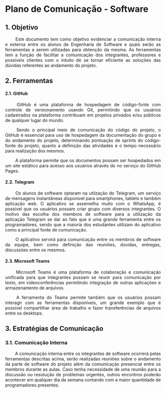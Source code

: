 # <a name="Plano-comunicacao">Plano de Comunicação - Software</a>

## 1. <a name="1">Objetivo</a>

 <p align = "justify"> &emsp;&emsp; Este documento tem como objetivo evidenciar a comunicação interna e externa entre os alunos de Engenharia de Software e quais serão as ferramentas a serem utilizadas para obtenção da mesma. As ferramentas tem a função de facilitar a comunicação dos integrantes, professores e possíveis clientes com o intuito de se tornar eficiente as soluções das dúvidas referentes ao andamento do projeto. </p>


## 2. <a name="2">Ferramentas</a>

#### 2.1. <a name="2_1">GitHub</a>

<p align = "justify"> &emsp;&emsp; GitHub é uma plataforma de hospedagem de código-fonte com controle de versionamento usando Git, permitindo que os usuários cadastrados na plataforma contribuam em projetos privados e/ou públicos de qualquer lugar do mundo.

<p align = "justify"> &emsp;&emsp; Sendo o principal meio de comunicação do código do projeto, o GitHub é essencial para uso de hospedagem da documentação do grupo e do andamento do projeto, determinando pontuação de sprints do código-fonte do projeto, quanto a definição das atividades e o tempo necessário para realização dos mesmos.

<p align = "justify"> &emsp;&emsp; A plataforma permite que os documentos possam ser hospedados em um site estático para acesso aos usuários através do no serviço do GitHub Pages. </p>


#### 2.2. <a name="2_2">Telegram</a>

<p align = "justify"> &emsp;&emsp; Os alunos de software optaram na utilzação do Telegram, um serviço de mensagens instantâneas disponível para smartphones, tablets e também aplicação web. O aplicativo se assemelha muito com o WhatsApp, é possível que os usuários possam criar grupo com diversos integrantes. O motivo das escolha dos membros de software para a utilização da aplicação Telegram se dar ao fato que é uma grande ferramenta entre os programadores, sendo que a maioria dos estudantes utilizam do aplicativo como a principal fonte de comunicação.
<p align = "justify"> &emsp;&emsp; O aplicativo servirá para comunicação entre os membros de software da equipe, bem como definição das reuniões, dúvidas, entregas, discussões entre os mesmos. </p>

#### 2.3. <a name="2_3">Microsoft Teams</a>

<p align = "justify"> &emsp;&emsp; Microsoft Teams é uma plataforma de colaboração e comunicação unificada para que integrantes possam se reunir para comunicação por texto, em videoconferências permitindo integração de outras aplicações e armazenamento de arquivos.
<p align = "justify"> &emsp;&emsp; A ferramenta do Teams permite também que os usuários possam interagir com as ferramentas disponíveis, um grande exemplo que é possível compartilhar área de trabalho e fazer transferências de arquivos entre os desktops.


## 3. <a name="3_1">Estratégias de Comunicação</a>

### 3.1. <a name="3_1">Comunicação Interna</a>

<p align = "justify"> &emsp;&emsp; A comunicação interna entre os integrantes de software ocorrerá pelas ferramentas descritas acima, serão realizadas reuniões sobre o andamento da parte de software do projeto além da comunicação presencial entre os membros durante as aulas. Caso tenha necessidade de uma reunião para a discussão ou resolução de problemas urgentes, outros encontros poderão acontecer em qualquer dia da semana contando com a maior quantidade de programadores presentes.
